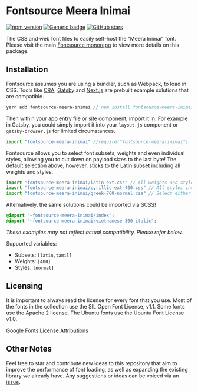 # Fontsource Meera Inimai
[![npm version](https://badge.fury.io/js/fontsource-meera-inimai.svg)](https://github.com/DecliningLotus/fontsource) [![Generic badge](https://img.shields.io/badge/fontsource-passing-brightgreen)](https://github.com/DecliningLotus/fontsource) [![GitHub stars](https://img.shields.io/github/stars/DecliningLotus/fontsource.svg?style=social&label=Star&maxAge=2592000)](https://GitHub.com/DecliningLotus/fontsource/stargazers/)

The CSS and web font files to easily self-host the “Meera Inimai” font. Please visit the main [Fontsource monorepo](https://github.com/DecliningLotus/fontsource) to view more details on this package.

## Installation

Fontsource assumes you are using a bundler, such as Webpack, to load in CSS. Tools like [CRA](https://create-react-app.dev/), [Gatsby](https://www.gatsbyjs.org/) and [Next.js](https://nextjs.org/) are prebuilt example solutions that are compatible.

```javascript
yarn add fontsource-meera-inimai // npm install fontsource-meera-inimai
```

Then within your app entry file or site component, import it in. For example in Gatsby, you could simply import it into your `layout.js` component or `gatsby-browser.js` for limited circumstances.

```javascript
import "fontsource-meera-inimai" //require("fontsource-meera-inimai")
```

Fontsource allows you to select font subsets, weights and even individual styles, allowing you to cut down on payload sizes to the last byte! The default selection above, however, sticks to the Latin subset including all weights and styles.

```javascript
import "fontsource-meera-inimai/latin-ext.css" // All weights and styles included.
import "fontsource-meera-inimai/cyrillic-ext-400.css" // All styles included.
import "fontsource-meera-inimai/greek-700-normal.css" // Select either normal or italic.
```

Alternatively, the same solutions could be imported via SCSS!

```scss
@import "~fontsource-meera-inimai/index";
@import "~fontsource-meera-inimai/vietnamese-300-italic";
```

_These examples may not reflect actual compatibility. Please refer below._

Supported variables:
- Subsets: `[latin,tamil]`
- Weights: `[400]`
- Styles: `[normal]`

## Licensing 

It is important to always read the license for every font that you use.
Most of the fonts in the collection use the SIL Open Font License, v1.1. Some fonts use the Apache 2 license. The Ubuntu fonts use the Ubuntu Font License v1.0.

[Google Fonts License Attributions](https://fonts.google.com/attribution)

## Other Notes

Feel free to star and contribute new ideas to this repository that aim to improve the performance of font loading, as well as expanding the existing library we already have. Any suggestions or ideas can be voiced via an [issue](https://github.com/DecliningLotus/fontsource/issues).

